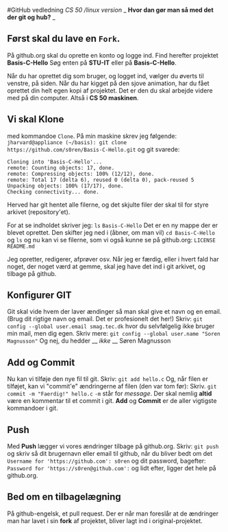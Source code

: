 #GitHub vedledning
_CS 50 /linux version_
_ **Hvor dan gør man så med det der git og hub?** _

## Først skal du lave en `Fork`.
På github.org skal du oprette en konto og logge ind.
Find herefter projektet __Basis-C-Hello__ Søg enten på __STU-IT__ eller på __Basis-C-Hello__.


Når du har oprettet dig som bruger, og logget ind, vælger du øverts til venstre, på siden.
Når du har kigget på den sjove animation, har du fået oprettet din helt egen kopi af projektet. Det er den du skal arbejde videre med på din computer. Altså i __CS 50 maskinen__.

## Vi skal Klone
med kommandoe `Clone`.
På min maskine skrev jeg følgende:
`jharvard@appliance (~/basis): git clone https://github.com/s0ren/Basis-C-Hello.git`
og git svarede:
``` 
Cloning into 'Basis-C-Hello'...
remote: Counting objects: 17, done.
remote: Compressing objects: 100% (12/12), done.
remote: Total 17 (delta 6), reused 0 (delta 0), pack-reused 5
Unpacking objects: 100% (17/17), done.
Checking connectivity... done.
```

Herved har git hentet alle filerne, og det skjulte filer der skal til for styre arkivet (repository'et).

For at se indholdet skriver jeg: `ls`
`Basis-C-Hello`
Det er en ny mappe der er blevet oprettet. Den skifter jeg ned i (åbner, om man vil) `cd Basis-C-Hello` og `ls` og nu kan vi se filerne, som vi også kunne se på github.org: 
`LICENSE  README.md`

Jeg opretter, redigerer, afprøver osv. Når jeg er færdig, eller i hvert fald har noget, der noget værd at gemme, skal jeg have det ind i git arkivet, og tilbage på github.

## Konfigurer GIT
Git skal vide hvem der laver ændinger så man skal give et navn og en email. (Brug dit rigtige navn og email. Det er profesionelt det her!)
Skriv: `git config --global user.email smag.tec.dk` 
hvor du selvfølgelig ikke bruger min mail, men dig egen.
Skriv mere:  `git config --global user.name "Soren Magnusson"`
Og nej, du hedder __ *ikke* __ Søren Magnusson

## Add og Commit
Nu kan vi tilføje den nye fil til git.
Skriv: `git add hello.c`
Og, når filen er tilføjet, kan vi "commit'e" ændringerne af filen (den var tom før):
Skriv. `git commit -m "Faerdig!" hello.c`
`-m` står for _message_. Der skal nemlig __altid__ være en kommentar til et commit i git.
__Add__ og __Commit__ er de aller vigtigste kommandoer i git.

## Push
Med __Push__ lægger vi vores ændringer tilbage på github.org.
Skriv: `git push`
og skriv så dit brugernavn eller email til github, når du bliver bedt om det 
`Username for 'https://github.com': s0ren` 
og dit password, bagefter: 
`Password for 'https://s0ren@github.com':`
og lidt efter, ligger det hele på github.org.

## Bed om en tilbagelægning
På github-engelsk, et pull request.
Der er når man foreslår at de ændringer man har lavet i sin __fork__ af projektet, bliver lagt ind i original-projektet.
